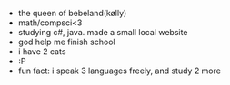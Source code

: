 -  the queen of bebeland(kølly)
-  math/compsci<3
-  studying c#, java. made a small local website
-  god help me finish school
-  i have 2 cats
-  :P
-  fun fact: i speak 3 languages freely, and study 2 more

<!---
kollyornot/kollyornot is a ✨ special ✨ repository because its `README.md` (this file) appears on your GitHub profile.
You can click the Preview link to take a look at your changes.
--->

